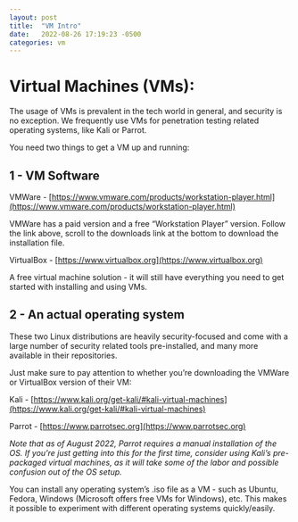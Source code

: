```yaml
---
layout: post
title:  "VM Intro"
date:   2022-08-26 17:19:23 -0500
categories: vm
---
```


# Virtual Machines (VMs):

The usage of VMs is prevalent in the tech world in general, and security is no exception. We frequently use VMs for penetration testing related operating systems, like Kali or Parrot.

You need two things to get a VM up and running:

## 1 - VM Software

VMWare - [https://www.vmware.com/products/workstation-player.html](https://www.vmware.com/products/workstation-player.html)

VMWare has a paid version and a free “Workstation Player” version. Follow the link above, scroll to the downloads link at the bottom to download the installation file.

VirtualBox - [https://www.virtualbox.org](https://www.virtualbox.org)

A free virtual machine solution - it will still have everything you need to get started with installing and using VMs.


## 2 - An actual operating system

These two Linux distributions are heavily security-focused and come with a large number of security related tools pre-installed, and many more available in their repositories.

Just make sure to pay attention to whether you’re downloading the VMWare or VirtualBox version of their VM:

Kali - [https://www.kali.org/get-kali/#kali-virtual-machines](https://www.kali.org/get-kali/#kali-virtual-machines)

Parrot - [https://www.parrotsec.org](https://www.parrotsec.org)

*Note that as of August 2022, Parrot requires a manual installation of the OS. If you’re just getting into this for the first time, consider using Kali’s pre-packaged virtual machines, as it will take some of the labor and possible confusion out of the OS setup.*


You can install any operating system’s .iso file as a VM - such as Ubuntu, Fedora, Windows (Microsoft offers free VMs for Windows), etc. This makes it possible to experiment with different operating systems quickly/easily.